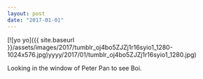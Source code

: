 ```yaml
---
layout: post
date: "2017-01-01"
---
```


[![yo yo]({{ site.baseurl }}/assets/images/2017/tumblr_oj4bo5ZJZj1r16syio1_1280-1024x576.jpg)yyyy/2017/01/tumblr_oj4bo5ZJZj1r16syio1_1280.jpg)

Looking in the window of Peter Pan to see Boi.
